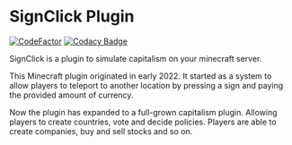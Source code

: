# SignClick Plugin

[![CodeFactor](https://www.codefactor.io/repository/github/klanting/personal-2022-spring-signclick/badge)](https://www.codefactor.io/repository/github/klanting/personal-2022-spring-signclick) [![Codacy Badge](https://app.codacy.com/project/badge/Grade/683d67c950414eb59e7c2df7a89a5682)](https://app.codacy.com/gh/klanting/Personal-2022-Spring-SignClick/dashboard?utm_source=gh&utm_medium=referral&utm_content=&utm_campaign=Badge_grade)

SignClick is a plugin to simulate capitalism on your minecraft server.

This Minecraft plugin originated in early 2022. 
It started as a system to allow players to teleport to 
another location by pressing a sign and paying the provided amount of currency.

Now the plugin has expanded to a full-grown capitalism plugin. 
Allowing players to create countries, vote and decide policies. 
Players are able to create companies, buy and sell stocks and so on.

